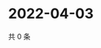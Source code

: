 # 2022-04-03

共 0 条

<!-- BEGIN WEIBO -->
<!-- 最后更新时间 Sun Apr 03 2022 01:06:07 GMT+0800 (China Standard Time) -->

<!-- END WEIBO -->

